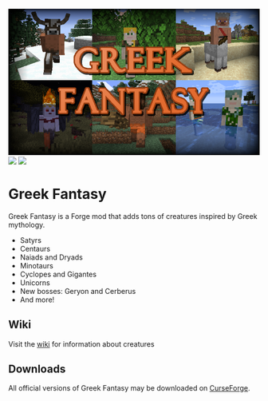 ![banner](https://raw.githubusercontent.com/skyjay1/img/master/greekfantasy/banner2.png)
[![](http://cf.way2muchnoise.eu/full_greek-fantasy_downloads.svg)](https://www.curseforge.com/minecraft/mc-mods/greek-fantasy)
[![](http://cf.way2muchnoise.eu/versions/Minecraft_greek-fantasy_all.svg)](https://www.curseforge.com/minecraft/mc-mods/greek-fantasy/files)

# Greek Fantasy
Greek Fantasy is a Forge mod that adds tons of creatures inspired by Greek mythology.
- Satyrs
- Centaurs
- Naiads and Dryads
- Minotaurs
- Cyclopes and Gigantes
- Unicorns
- New bosses: Geryon and Cerberus
- And more!

## Wiki
Visit the [wiki](https://github.com/skyjay1/GreekFantasy/wiki) for information about creatures

## Downloads
All official versions of Greek Fantasy may be downloaded on [CurseForge](https://www.curseforge.com/minecraft/mc-mods/greek-fantasy/files).
